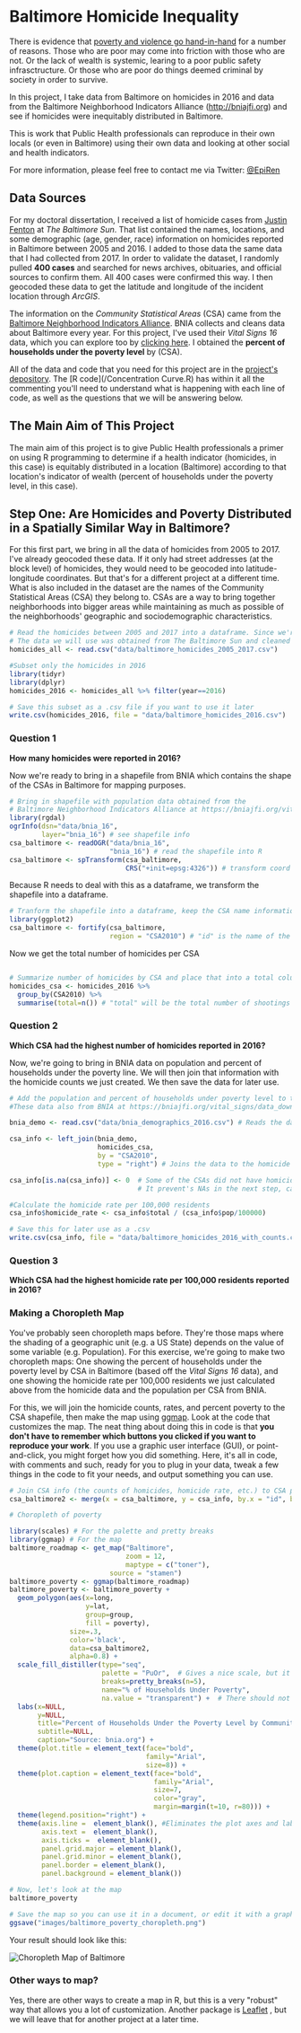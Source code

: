 # Baltimore Homicide Inequality

There is evidence that [poverty and violence go hand-in-hand](http://www.apa.org/pi/ses/resources/publications/violence.aspx) for a number of reasons. Those who are poor
may come into friction with those who are not. Or the lack of wealth is systemic, learing to a poor public
safety infrasctructure. Or those who are poor do things deemed criminal by society in order to survive.

In this project, I take data from Baltimore on homicides in 2016 and data from the Baltimore Neighborhood
Indicators Alliance (http://bniajfi.org) and see if homicides were inequitably distributed in Baltimore.

This is work that Public Health professionals can reproduce in their own locals (or even in Baltimore)
using their own data and looking at other social and health indicators.

For more information, please feel free to contact me via Twitter: [@EpiRen](http://twitter.com/epiren)

## Data Sources

For my doctoral dissertation, I received a list of homicide cases from [Justin Fenton](https://twitter.com/justin_fenton) at _The Baltimore Sun_. That list contained the names, locations, and some demographic (age, gender, race) information on homicides reported in Baltimore between 2005 and 2016. I added to those data the same data that I had collected from 2017. In order to validate the dataset, I randomly pulled **400 cases** and searched for news archives, obituaries, and official sources to confirm them. All 400 cases were confirmed this way. I then geocoded these data to get the latitude and longitude of the incident location through _ArcGIS_.

The information on the _Community Statistical Areas_ (CSA) came from the [Baltimore Neighborhood Indicators Alliance](http://bniajfi.org). BNIA collects and cleans data about Baltimore every year. For this project, I've used their _Vital Signs 16_ data, which you can explore too by [clicking here](https://bniajfi.org/vital_signs/). I obtained the **percent of households under the poverty level** by (CSA).

All of the data and code that you need for this project are in the [project's depository](https://github.com/RFNajera/baltimore-homicide-inequality). The [R code](/Concentration Curve.R) has within it all the commenting you'll need to understand what is happening with each line of code, as well as the questions that we will be answering below.

## The Main Aim of This Project

The main aim of this project is to give Public Health professionals a primer on using R programming to determine if a health indicator (homicides, in this case) is equitably distributed in a location (Baltimore) according to that location's indicator of wealth (percent of households under the poverty level, in this case).

## Step One: Are Homicides and Poverty Distributed in a Spatially Similar Way in Baltimore?

For this first part, we bring in all the data of homicides from 2005 to 2017. I've already geocoded these data. If it only had street addresses (at the block level) of homicides, they would need to be geocoded into latitude-longitude coordinates. But that's for a different project at a different time. What is also included in the dataset are the names of the Community Statistical Areas (CSA) they belong to. CSAs are a way to bring together neighborhoods into bigger areas while maintaining as much as possible of the neighborhoods' geographic and sociodemographic characteristics.

```r
# Read the homicides between 2005 and 2017 into a dataframe. Since we're using 2016 CSA data, we'll only use 2016 homicides.
# The data we will use was obtained from The Baltimore Sun and cleaned up by the author for work in his doctoral (DrPH) dissertation.
homicides_all <- read.csv("data/baltimore_homicides_2005_2017.csv")

#Subset only the homicides in 2016
library(tidyr)
library(dplyr)
homicides_2016 <- homicides_all %>% filter(year==2016)

# Save this subset as a .csv file if you want to use it later
write.csv(homicides_2016, file = "data/baltimore_homicides_2016.csv")
```
### Question 1
**How many homicides were reported in 2016?**

Now we're ready to bring in a shapefile from BNIA which contains the shape of the CSAs in Baltimore for mapping purposes.

```r
# Bring in shapefile with population data obtained from the
# Baltimore Neighborhood Indicators Alliance at https://bniajfi.org/vital_signs/data_downloads/
library(rgdal)
ogrInfo(dsn="data/bnia_16", 
        layer="bnia_16") # see shapefile info
csa_baltimore <- readOGR("data/bnia_16",
                         "bnia_16") # read the shapefile into R
csa_baltimore <- spTransform(csa_baltimore, 
                             CRS("+init=epsg:4326")) # transform coord system: More projections information http://trac.osgeo.org/proj/wiki/GenParms
```

Because R needs to deal with this as a dataframe, we transform the shapefile into a dataframe.

```r
# Tranform the shapefile into a dataframe, keep the CSA name information
library(ggplot2)
csa_baltimore <- fortify(csa_baltimore, 
                         region = "CSA2010") # "id" is the name of the CSA column
```

Now we get the total number of homicides per CSA

```r

# Summarize number of homicides by CSA and place that into a total column
homicides_csa <- homicides_2016 %>%
  group_by(CSA2010) %>%
  summarise(total=n()) # "total" will be the total number of shootings per CSA.
```
### Question 2
**Which CSA had the highest number of homicides reported in 2016?**

Now, we're going to bring in BNIA data on population and percent of households under the poverty line. We will then join that information with the homicide counts we just created. We then save the data for later use.

```r
# Add the population and percent of households under poverty level to the information by CSA.
#These data also from BNIA at https://bniajfi.org/vital_signs/data_downloads/

bnia_demo <- read.csv("data/bnia_demographics_2016.csv") # Reads the data

csa_info <- left_join(bnia_demo,
                      homicides_csa, 
                      by = "CSA2010", 
                      type = "right") # Joins the data to the homicide per CSA table. There will be some NAs because some CSAs did not have homicides.

csa_info[is.na(csa_info)] <- 0  # Some of the CSAs did not have homicides. So we need to turn those into zeroes. 
                                # It prevent's NAs in the next step, calculating the homicide rate.

#Calculate the homicide rate per 100,000 residents
csa_info$homicide_rate <- csa_info$total / (csa_info$pop/100000)

# Save this for later use as a .csv
write.csv(csa_info, file = "data/baltimore_homicides_2016_with_counts.csv")
```

### Question 3
**Which CSA had the highest homicide rate per 100,000 residents reported in 2016?**

### Making a Choropleth Map

You've probably seen choropleth maps before. They're those maps where the shading of a geographic unit (e.g. a US State) depends on the value of some variable (e.g. Population). For this exercise, we're going to make two choropleth maps: One showing the percent of households under the poverty level by CSA in Baltimore (based off the _Vital Signs 16_ data), and one showing the homicide rate per 100,000 residents we just calculated above from the homicide data and the population per CSA from BNIA.

For this, we will join the homicide counts, rates, and percent poverty to the CSA shapefile, then make the map using [ggmap](https://blog.dominodatalab.com/geographic-visualization-with-rs-ggmaps/). Look at the code that customizes the map. The neat thing about doing this in code is that **you don't have to remember which buttons you clicked if you want to reproduce your work**. If you use a graphic user interface (GUI), or point-and-click, you might forget how you did something. Here, it's all in code, with comments and such, ready for you to plug in your data, tweak a few things in the code to fit your needs, and output something you can use.

```r
# Join CSA info (the counts of homicides, homicide rate, etc.) to CSA polygon
csa_baltimore2 <- merge(x = csa_baltimore, y = csa_info, by.x = "id", by.y = "CSA2010", all.x = TRUE)

# Choropleth of poverty

library(scales) # For the palette and pretty breaks
library(ggmap) # For the map
baltimore_roadmap <- get_map("Baltimore", 
                             zoom = 12,
                             maptype = c("toner"),
                         source = "stamen")
baltimore_poverty <- ggmap(baltimore_roadmap)
baltimore_poverty <- baltimore_poverty +
  geom_polygon(aes(x=long, 
                   y=lat, 
                   group=group, 
                   fill = poverty),
               size=.3, 
               color='black', 
               data=csa_baltimore2,
               alpha=0.8) +
  scale_fill_distiller(type="seq", 
                       palette = "PuOr",  # Gives a nice scale, but it is customizable: 
                       breaks=pretty_breaks(n=5), 
                       name="% of Households Under Poverty", 
                       na.value = "transparent") +  # There should not be any NAs, right?
  labs(x=NULL, 
       y=NULL,
       title="Percent of Households Under the Poverty Level by Community Statistical Area in Baltimore", # Remember to use a descriptive title
       subtitle=NULL,
       caption="Source: bnia.org") +
  theme(plot.title = element_text(face="bold", 
                                  family="Arial", 
                                  size=8)) +
  theme(plot.caption = element_text(face="bold", 
                                    family="Arial", 
                                    size=7, 
                                    color="gray", 
                                    margin=margin(t=10, r=80))) +
  theme(legend.position="right") +
  theme(axis.line =  element_blank(), #Eliminates the plot axes and labels
        axis.text =  element_blank(),
        axis.ticks =  element_blank(),
        panel.grid.major = element_blank(),
        panel.grid.minor = element_blank(),
        panel.border = element_blank(),
        panel.background = element_blank())

# Now, let's look at the map
baltimore_poverty

# Save the map so you can use it in a document, or edit it with a graphics editing software
ggsave("images/baltimore_poverty_choropleth.png")
```
Your result should look like this:

![Choropleth Map of Baltimore](/images/baltimore_poverty_choropleth.png "Poverty Choropleth")


### Other ways to map?
Yes, there are other ways to create a map in R, but this is a very "robust" way that allows you a lot of customization. Another package is [Leaflet](https://andrewbtran.github.io/NICAR/2017/maps/leaflet-r.html) , but we will leave that for another project at a later time.
